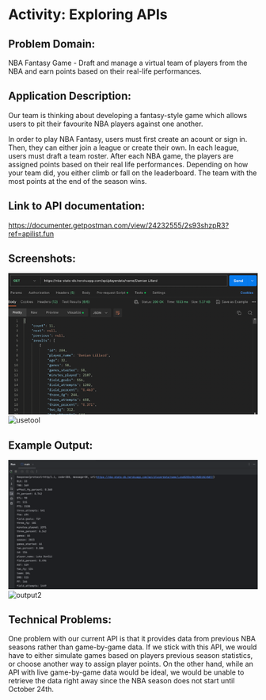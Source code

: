 # Activity: Exploring APIs

## Problem Domain: 
NBA Fantasy Game - Draft and manage a virtual team of players from the NBA and earn points based on their real-life performances.

## Application Description:
Our team is thinking about developing a fantasy-style game which allows users to pit their favourite NBA players against one another.

In order to play NBA Fantasy, users must first create an acount or sign in. Then, they can either join a league or create their own. In each league, users must draft a team roster. After each NBA game, the players are assigned points based on their real life performances. Depending on how your team did, you either climb or fall on the leaderboard. The team with the most points at the end of the season wins.

## Link to API documentation: 

https://documenter.getpostman.com/view/24232555/2s93shzpR3?ref=apilist.fun

## Screenshots:
![screenshot.png](screenshot.png)
![usetool](https://github.com/adam-pralat/Exploring-APIs/assets/144745184/81aa44bf-d337-4cf7-a17d-eb7baa2053a2)
## Example Output:
![output.png](output.png)
![output2](https://github.com/adam-pralat/Exploring-APIs/assets/144745184/ba44c48a-55ed-4c8c-8624-0a37c0b077da)
## Technical Problems:
One problem with our current API is that it provides data from previous NBA seasons rather than game-by-game data. If we stick with this API, we would have to either simulate games based on players previous season statistics, or choose another way to assign player points. On the other hand, while an API with live game-by-game data would be ideal, we would be unable to retrieve the data right away since the NBA season does not start until October 24th.
